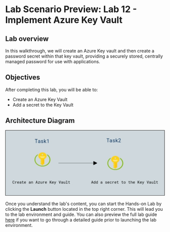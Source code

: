 # Lab Scenario Preview: Lab 12 - Implement Azure Key Vault

## Lab overview

In this walkthrough, we will create an Azure Key vault and then create a password secret within that key vault, providing a securely stored, centrally managed password for use with applications.

## Objectives

After completing this lab, you will be able to:

- Create an Azure Key Vault
- Add a secret to the Key Vault

## Architecture Diagram

![](../images/az900lab12.png)

Once you understand the lab's content, you can start the Hands-on Lab by clicking the **Launch** button located in the top right corner. This will lead you to the lab environment and guide. You can also preview the full lab guide [here](https://experience.cloudlabs.ai/#/labguidepreview/a6bd7e2e-a172-40c4-9f09-cc4b5443e4c7) if you want to go through a detailed guide prior to launching the lab environment. 
